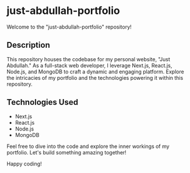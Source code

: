 # just-abdullah-portfolio

Welcome to the "just-abdullah-portfolio" repository!

## Description
This repository houses the codebase for my personal website, "Just Abdullah." As a full-stack web developer, I leverage Next.js, React.js, Node.js, and MongoDB to craft a dynamic and engaging platform. Explore the intricacies of my portfolio and the technologies powering it within this repository.

## Technologies Used
- Next.js
- React.js
- Node.js
- MongoDB

Feel free to dive into the code and explore the inner workings of my portfolio. Let's build something amazing together!

Happy coding!
